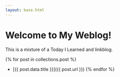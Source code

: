 ```yaml
---
layout: base.html
---
```


# Welcome to My Weblog!

This is a mixture of a Today I Learned and linkblog.

{% for post in collections.post %}
  - [{{ post.data.title }}]({{ post.url }})
{% endfor %}
